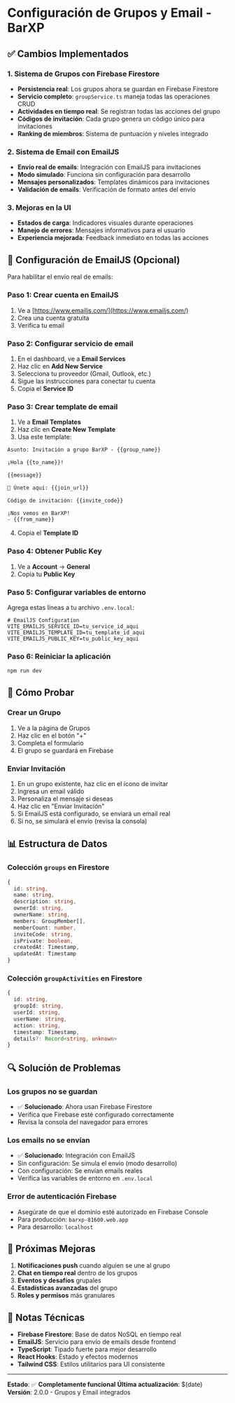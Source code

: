 # Configuración de Grupos y Email - BarXP

## ✅ Cambios Implementados

### 1. Sistema de Grupos con Firebase Firestore
- **Persistencia real**: Los grupos ahora se guardan en Firebase Firestore
- **Servicio completo**: `groupService.ts` maneja todas las operaciones CRUD
- **Actividades en tiempo real**: Se registran todas las acciones del grupo
- **Códigos de invitación**: Cada grupo genera un código único para invitaciones
- **Ranking de miembros**: Sistema de puntuación y niveles integrado

### 2. Sistema de Email con EmailJS
- **Envío real de emails**: Integración con EmailJS para invitaciones
- **Modo simulado**: Funciona sin configuración para desarrollo
- **Mensajes personalizados**: Templates dinámicos para invitaciones
- **Validación de emails**: Verificación de formato antes del envío

### 3. Mejoras en la UI
- **Estados de carga**: Indicadores visuales durante operaciones
- **Manejo de errores**: Mensajes informativos para el usuario
- **Experiencia mejorada**: Feedback inmediato en todas las acciones

## 🔧 Configuración de EmailJS (Opcional)

Para habilitar el envío real de emails:

### Paso 1: Crear cuenta en EmailJS
1. Ve a [https://www.emailjs.com/](https://www.emailjs.com/)
2. Crea una cuenta gratuita
3. Verifica tu email

### Paso 2: Configurar servicio de email
1. En el dashboard, ve a **Email Services**
2. Haz clic en **Add New Service**
3. Selecciona tu proveedor (Gmail, Outlook, etc.)
4. Sigue las instrucciones para conectar tu cuenta
5. Copia el **Service ID**

### Paso 3: Crear template de email
1. Ve a **Email Templates**
2. Haz clic en **Create New Template**
3. Usa este template:

```html
Asunto: Invitación a grupo BarXP - {{group_name}}

¡Hola {{to_name}}!

{{message}}

🔗 Únete aquí: {{join_url}}

Código de invitación: {{invite_code}}

¡Nos vemos en BarXP!
- {{from_name}}
```

4. Copia el **Template ID**

### Paso 4: Obtener Public Key
1. Ve a **Account** → **General**
2. Copia tu **Public Key**

### Paso 5: Configurar variables de entorno
Agrega estas líneas a tu archivo `.env.local`:

```env
# EmailJS Configuration
VITE_EMAILJS_SERVICE_ID=tu_service_id_aqui
VITE_EMAILJS_TEMPLATE_ID=tu_template_id_aqui
VITE_EMAILJS_PUBLIC_KEY=tu_public_key_aqui
```

### Paso 6: Reiniciar la aplicación
```bash
npm run dev
```

## 🧪 Cómo Probar

### Crear un Grupo
1. Ve a la página de Grupos
2. Haz clic en el botón "+"
3. Completa el formulario
4. El grupo se guardará en Firebase

### Enviar Invitación
1. En un grupo existente, haz clic en el ícono de invitar
2. Ingresa un email válido
3. Personaliza el mensaje si deseas
4. Haz clic en "Enviar Invitación"
5. Si EmailJS está configurado, se enviará un email real
6. Si no, se simulará el envío (revisa la consola)

## 📊 Estructura de Datos

### Colección `groups` en Firestore
```typescript
{
  id: string,
  name: string,
  description: string,
  ownerId: string,
  ownerName: string,
  members: GroupMember[],
  memberCount: number,
  inviteCode: string,
  isPrivate: boolean,
  createdAt: Timestamp,
  updatedAt: Timestamp
}
```

### Colección `groupActivities` en Firestore
```typescript
{
  id: string,
  groupId: string,
  userId: string,
  userName: string,
  action: string,
  timestamp: Timestamp,
  details?: Record<string, unknown>
}
```

## 🔍 Solución de Problemas

### Los grupos no se guardan
- ✅ **Solucionado**: Ahora usan Firebase Firestore
- Verifica que Firebase esté configurado correctamente
- Revisa la consola del navegador para errores

### Los emails no se envían
- ✅ **Solucionado**: Integración con EmailJS
- Sin configuración: Se simula el envío (modo desarrollo)
- Con configuración: Se envían emails reales
- Verifica las variables de entorno en `.env.local`

### Error de autenticación Firebase
- Asegúrate de que el dominio esté autorizado en Firebase Console
- Para producción: `barxp-81600.web.app`
- Para desarrollo: `localhost`

## 🚀 Próximas Mejoras

1. **Notificaciones push** cuando alguien se une al grupo
2. **Chat en tiempo real** dentro de los grupos
3. **Eventos y desafíos** grupales
4. **Estadísticas avanzadas** del grupo
5. **Roles y permisos** más granulares

## 📝 Notas Técnicas

- **Firebase Firestore**: Base de datos NoSQL en tiempo real
- **EmailJS**: Servicio para envío de emails desde frontend
- **TypeScript**: Tipado fuerte para mejor desarrollo
- **React Hooks**: Estado y efectos modernos
- **Tailwind CSS**: Estilos utilitarios para UI consistente

---

**Estado**: ✅ **Completamente funcional**
**Última actualización**: $(date)
**Versión**: 2.0.0 - Grupos y Email integrados